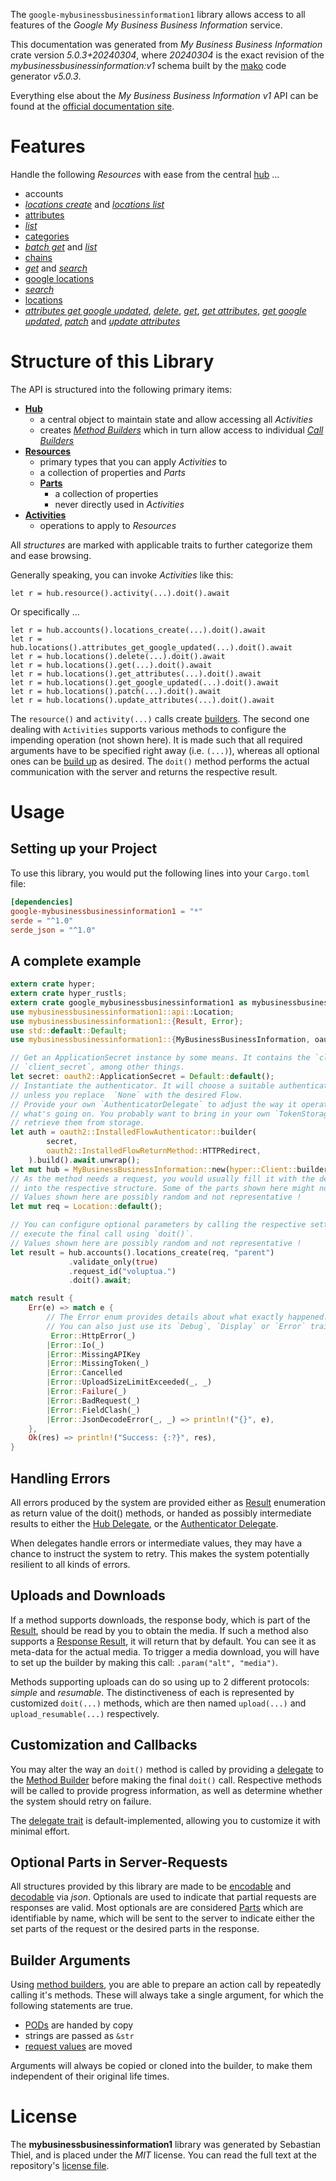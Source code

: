 <!---
DO NOT EDIT !
This file was generated automatically from 'src/generator/templates/api/README.md.mako'
DO NOT EDIT !
-->
The `google-mybusinessbusinessinformation1` library allows access to all features of the *Google My Business Business Information* service.

This documentation was generated from *My Business Business Information* crate version *5.0.3+20240304*, where *20240304* is the exact revision of the *mybusinessbusinessinformation:v1* schema built by the [mako](http://www.makotemplates.org/) code generator *v5.0.3*.

Everything else about the *My Business Business Information* *v1* API can be found at the
[official documentation site](https://developers.google.com/my-business/).
# Features

Handle the following *Resources* with ease from the central [hub](https://docs.rs/google-mybusinessbusinessinformation1/5.0.3+20240304/google_mybusinessbusinessinformation1/MyBusinessBusinessInformation) ... 

* accounts
 * [*locations create*](https://docs.rs/google-mybusinessbusinessinformation1/5.0.3+20240304/google_mybusinessbusinessinformation1/api::AccountLocationCreateCall) and [*locations list*](https://docs.rs/google-mybusinessbusinessinformation1/5.0.3+20240304/google_mybusinessbusinessinformation1/api::AccountLocationListCall)
* [attributes](https://docs.rs/google-mybusinessbusinessinformation1/5.0.3+20240304/google_mybusinessbusinessinformation1/api::Attribute)
 * [*list*](https://docs.rs/google-mybusinessbusinessinformation1/5.0.3+20240304/google_mybusinessbusinessinformation1/api::AttributeListCall)
* [categories](https://docs.rs/google-mybusinessbusinessinformation1/5.0.3+20240304/google_mybusinessbusinessinformation1/api::Category)
 * [*batch get*](https://docs.rs/google-mybusinessbusinessinformation1/5.0.3+20240304/google_mybusinessbusinessinformation1/api::CategoryBatchGetCall) and [*list*](https://docs.rs/google-mybusinessbusinessinformation1/5.0.3+20240304/google_mybusinessbusinessinformation1/api::CategoryListCall)
* [chains](https://docs.rs/google-mybusinessbusinessinformation1/5.0.3+20240304/google_mybusinessbusinessinformation1/api::Chain)
 * [*get*](https://docs.rs/google-mybusinessbusinessinformation1/5.0.3+20240304/google_mybusinessbusinessinformation1/api::ChainGetCall) and [*search*](https://docs.rs/google-mybusinessbusinessinformation1/5.0.3+20240304/google_mybusinessbusinessinformation1/api::ChainSearchCall)
* [google locations](https://docs.rs/google-mybusinessbusinessinformation1/5.0.3+20240304/google_mybusinessbusinessinformation1/api::GoogleLocation)
 * [*search*](https://docs.rs/google-mybusinessbusinessinformation1/5.0.3+20240304/google_mybusinessbusinessinformation1/api::GoogleLocationSearchCall)
* [locations](https://docs.rs/google-mybusinessbusinessinformation1/5.0.3+20240304/google_mybusinessbusinessinformation1/api::Location)
 * [*attributes get google updated*](https://docs.rs/google-mybusinessbusinessinformation1/5.0.3+20240304/google_mybusinessbusinessinformation1/api::LocationAttributeGetGoogleUpdatedCall), [*delete*](https://docs.rs/google-mybusinessbusinessinformation1/5.0.3+20240304/google_mybusinessbusinessinformation1/api::LocationDeleteCall), [*get*](https://docs.rs/google-mybusinessbusinessinformation1/5.0.3+20240304/google_mybusinessbusinessinformation1/api::LocationGetCall), [*get attributes*](https://docs.rs/google-mybusinessbusinessinformation1/5.0.3+20240304/google_mybusinessbusinessinformation1/api::LocationGetAttributeCall), [*get google updated*](https://docs.rs/google-mybusinessbusinessinformation1/5.0.3+20240304/google_mybusinessbusinessinformation1/api::LocationGetGoogleUpdatedCall), [*patch*](https://docs.rs/google-mybusinessbusinessinformation1/5.0.3+20240304/google_mybusinessbusinessinformation1/api::LocationPatchCall) and [*update attributes*](https://docs.rs/google-mybusinessbusinessinformation1/5.0.3+20240304/google_mybusinessbusinessinformation1/api::LocationUpdateAttributeCall)




# Structure of this Library

The API is structured into the following primary items:

* **[Hub](https://docs.rs/google-mybusinessbusinessinformation1/5.0.3+20240304/google_mybusinessbusinessinformation1/MyBusinessBusinessInformation)**
    * a central object to maintain state and allow accessing all *Activities*
    * creates [*Method Builders*](https://docs.rs/google-mybusinessbusinessinformation1/5.0.3+20240304/google_mybusinessbusinessinformation1/client::MethodsBuilder) which in turn
      allow access to individual [*Call Builders*](https://docs.rs/google-mybusinessbusinessinformation1/5.0.3+20240304/google_mybusinessbusinessinformation1/client::CallBuilder)
* **[Resources](https://docs.rs/google-mybusinessbusinessinformation1/5.0.3+20240304/google_mybusinessbusinessinformation1/client::Resource)**
    * primary types that you can apply *Activities* to
    * a collection of properties and *Parts*
    * **[Parts](https://docs.rs/google-mybusinessbusinessinformation1/5.0.3+20240304/google_mybusinessbusinessinformation1/client::Part)**
        * a collection of properties
        * never directly used in *Activities*
* **[Activities](https://docs.rs/google-mybusinessbusinessinformation1/5.0.3+20240304/google_mybusinessbusinessinformation1/client::CallBuilder)**
    * operations to apply to *Resources*

All *structures* are marked with applicable traits to further categorize them and ease browsing.

Generally speaking, you can invoke *Activities* like this:

```Rust,ignore
let r = hub.resource().activity(...).doit().await
```

Or specifically ...

```ignore
let r = hub.accounts().locations_create(...).doit().await
let r = hub.locations().attributes_get_google_updated(...).doit().await
let r = hub.locations().delete(...).doit().await
let r = hub.locations().get(...).doit().await
let r = hub.locations().get_attributes(...).doit().await
let r = hub.locations().get_google_updated(...).doit().await
let r = hub.locations().patch(...).doit().await
let r = hub.locations().update_attributes(...).doit().await
```

The `resource()` and `activity(...)` calls create [builders][builder-pattern]. The second one dealing with `Activities` 
supports various methods to configure the impending operation (not shown here). It is made such that all required arguments have to be 
specified right away (i.e. `(...)`), whereas all optional ones can be [build up][builder-pattern] as desired.
The `doit()` method performs the actual communication with the server and returns the respective result.

# Usage

## Setting up your Project

To use this library, you would put the following lines into your `Cargo.toml` file:

```toml
[dependencies]
google-mybusinessbusinessinformation1 = "*"
serde = "^1.0"
serde_json = "^1.0"
```

## A complete example

```Rust
extern crate hyper;
extern crate hyper_rustls;
extern crate google_mybusinessbusinessinformation1 as mybusinessbusinessinformation1;
use mybusinessbusinessinformation1::api::Location;
use mybusinessbusinessinformation1::{Result, Error};
use std::default::Default;
use mybusinessbusinessinformation1::{MyBusinessBusinessInformation, oauth2, hyper, hyper_rustls, chrono, FieldMask};

// Get an ApplicationSecret instance by some means. It contains the `client_id` and 
// `client_secret`, among other things.
let secret: oauth2::ApplicationSecret = Default::default();
// Instantiate the authenticator. It will choose a suitable authentication flow for you, 
// unless you replace  `None` with the desired Flow.
// Provide your own `AuthenticatorDelegate` to adjust the way it operates and get feedback about 
// what's going on. You probably want to bring in your own `TokenStorage` to persist tokens and
// retrieve them from storage.
let auth = oauth2::InstalledFlowAuthenticator::builder(
        secret,
        oauth2::InstalledFlowReturnMethod::HTTPRedirect,
    ).build().await.unwrap();
let mut hub = MyBusinessBusinessInformation::new(hyper::Client::builder().build(hyper_rustls::HttpsConnectorBuilder::new().with_native_roots().https_or_http().enable_http1().build()), auth);
// As the method needs a request, you would usually fill it with the desired information
// into the respective structure. Some of the parts shown here might not be applicable !
// Values shown here are possibly random and not representative !
let mut req = Location::default();

// You can configure optional parameters by calling the respective setters at will, and
// execute the final call using `doit()`.
// Values shown here are possibly random and not representative !
let result = hub.accounts().locations_create(req, "parent")
             .validate_only(true)
             .request_id("voluptua.")
             .doit().await;

match result {
    Err(e) => match e {
        // The Error enum provides details about what exactly happened.
        // You can also just use its `Debug`, `Display` or `Error` traits
         Error::HttpError(_)
        |Error::Io(_)
        |Error::MissingAPIKey
        |Error::MissingToken(_)
        |Error::Cancelled
        |Error::UploadSizeLimitExceeded(_, _)
        |Error::Failure(_)
        |Error::BadRequest(_)
        |Error::FieldClash(_)
        |Error::JsonDecodeError(_, _) => println!("{}", e),
    },
    Ok(res) => println!("Success: {:?}", res),
}

```
## Handling Errors

All errors produced by the system are provided either as [Result](https://docs.rs/google-mybusinessbusinessinformation1/5.0.3+20240304/google_mybusinessbusinessinformation1/client::Result) enumeration as return value of
the doit() methods, or handed as possibly intermediate results to either the 
[Hub Delegate](https://docs.rs/google-mybusinessbusinessinformation1/5.0.3+20240304/google_mybusinessbusinessinformation1/client::Delegate), or the [Authenticator Delegate](https://docs.rs/yup-oauth2/*/yup_oauth2/trait.AuthenticatorDelegate.html).

When delegates handle errors or intermediate values, they may have a chance to instruct the system to retry. This 
makes the system potentially resilient to all kinds of errors.

## Uploads and Downloads
If a method supports downloads, the response body, which is part of the [Result](https://docs.rs/google-mybusinessbusinessinformation1/5.0.3+20240304/google_mybusinessbusinessinformation1/client::Result), should be
read by you to obtain the media.
If such a method also supports a [Response Result](https://docs.rs/google-mybusinessbusinessinformation1/5.0.3+20240304/google_mybusinessbusinessinformation1/client::ResponseResult), it will return that by default.
You can see it as meta-data for the actual media. To trigger a media download, you will have to set up the builder by making
this call: `.param("alt", "media")`.

Methods supporting uploads can do so using up to 2 different protocols: 
*simple* and *resumable*. The distinctiveness of each is represented by customized 
`doit(...)` methods, which are then named `upload(...)` and `upload_resumable(...)` respectively.

## Customization and Callbacks

You may alter the way an `doit()` method is called by providing a [delegate](https://docs.rs/google-mybusinessbusinessinformation1/5.0.3+20240304/google_mybusinessbusinessinformation1/client::Delegate) to the 
[Method Builder](https://docs.rs/google-mybusinessbusinessinformation1/5.0.3+20240304/google_mybusinessbusinessinformation1/client::CallBuilder) before making the final `doit()` call. 
Respective methods will be called to provide progress information, as well as determine whether the system should 
retry on failure.

The [delegate trait](https://docs.rs/google-mybusinessbusinessinformation1/5.0.3+20240304/google_mybusinessbusinessinformation1/client::Delegate) is default-implemented, allowing you to customize it with minimal effort.

## Optional Parts in Server-Requests

All structures provided by this library are made to be [encodable](https://docs.rs/google-mybusinessbusinessinformation1/5.0.3+20240304/google_mybusinessbusinessinformation1/client::RequestValue) and 
[decodable](https://docs.rs/google-mybusinessbusinessinformation1/5.0.3+20240304/google_mybusinessbusinessinformation1/client::ResponseResult) via *json*. Optionals are used to indicate that partial requests are responses 
are valid.
Most optionals are are considered [Parts](https://docs.rs/google-mybusinessbusinessinformation1/5.0.3+20240304/google_mybusinessbusinessinformation1/client::Part) which are identifiable by name, which will be sent to 
the server to indicate either the set parts of the request or the desired parts in the response.

## Builder Arguments

Using [method builders](https://docs.rs/google-mybusinessbusinessinformation1/5.0.3+20240304/google_mybusinessbusinessinformation1/client::CallBuilder), you are able to prepare an action call by repeatedly calling it's methods.
These will always take a single argument, for which the following statements are true.

* [PODs][wiki-pod] are handed by copy
* strings are passed as `&str`
* [request values](https://docs.rs/google-mybusinessbusinessinformation1/5.0.3+20240304/google_mybusinessbusinessinformation1/client::RequestValue) are moved

Arguments will always be copied or cloned into the builder, to make them independent of their original life times.

[wiki-pod]: http://en.wikipedia.org/wiki/Plain_old_data_structure
[builder-pattern]: http://en.wikipedia.org/wiki/Builder_pattern
[google-go-api]: https://github.com/google/google-api-go-client

# License
The **mybusinessbusinessinformation1** library was generated by Sebastian Thiel, and is placed 
under the *MIT* license.
You can read the full text at the repository's [license file][repo-license].

[repo-license]: https://github.com/Byron/google-apis-rsblob/main/LICENSE.md

